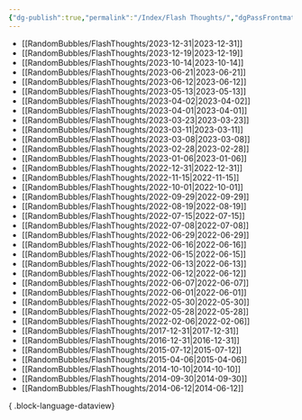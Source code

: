 ```yaml
---
{"dg-publish":true,"permalink":"/Index/Flash Thoughts/","dgPassFrontmatter":true,"noteIcon":""}
---
```


- [[RandomBubbles/FlashThoughts/2023-12-31\|2023-12-31]]
- [[RandomBubbles/FlashThoughts/2023-12-19\|2023-12-19]]
- [[RandomBubbles/FlashThoughts/2023-10-14\|2023-10-14]]
- [[RandomBubbles/FlashThoughts/2023-06-21\|2023-06-21]]
- [[RandomBubbles/FlashThoughts/2023-06-12\|2023-06-12]]
- [[RandomBubbles/FlashThoughts/2023-05-13\|2023-05-13]]
- [[RandomBubbles/FlashThoughts/2023-04-02\|2023-04-02]]
- [[RandomBubbles/FlashThoughts/2023-04-01\|2023-04-01]]
- [[RandomBubbles/FlashThoughts/2023-03-23\|2023-03-23]]
- [[RandomBubbles/FlashThoughts/2023-03-11\|2023-03-11]]
- [[RandomBubbles/FlashThoughts/2023-03-08\|2023-03-08]]
- [[RandomBubbles/FlashThoughts/2023-02-28\|2023-02-28]]
- [[RandomBubbles/FlashThoughts/2023-01-06\|2023-01-06]]
- [[RandomBubbles/FlashThoughts/2022-12-31\|2022-12-31]]
- [[RandomBubbles/FlashThoughts/2022-11-15\|2022-11-15]]
- [[RandomBubbles/FlashThoughts/2022-10-01\|2022-10-01]]
- [[RandomBubbles/FlashThoughts/2022-09-29\|2022-09-29]]
- [[RandomBubbles/FlashThoughts/2022-08-19\|2022-08-19]]
- [[RandomBubbles/FlashThoughts/2022-07-15\|2022-07-15]]
- [[RandomBubbles/FlashThoughts/2022-07-08\|2022-07-08]]
- [[RandomBubbles/FlashThoughts/2022-06-29\|2022-06-29]]
- [[RandomBubbles/FlashThoughts/2022-06-16\|2022-06-16]]
- [[RandomBubbles/FlashThoughts/2022-06-15\|2022-06-15]]
- [[RandomBubbles/FlashThoughts/2022-06-13\|2022-06-13]]
- [[RandomBubbles/FlashThoughts/2022-06-12\|2022-06-12]]
- [[RandomBubbles/FlashThoughts/2022-06-07\|2022-06-07]]
- [[RandomBubbles/FlashThoughts/2022-06-01\|2022-06-01]]
- [[RandomBubbles/FlashThoughts/2022-05-30\|2022-05-30]]
- [[RandomBubbles/FlashThoughts/2022-05-28\|2022-05-28]]
- [[RandomBubbles/FlashThoughts/2022-02-06\|2022-02-06]]
- [[RandomBubbles/FlashThoughts/2017-12-31\|2017-12-31]]
- [[RandomBubbles/FlashThoughts/2016-12-31\|2016-12-31]]
- [[RandomBubbles/FlashThoughts/2015-07-12\|2015-07-12]]
- [[RandomBubbles/FlashThoughts/2015-04-06\|2015-04-06]]
- [[RandomBubbles/FlashThoughts/2014-10-10\|2014-10-10]]
- [[RandomBubbles/FlashThoughts/2014-09-30\|2014-09-30]]
- [[RandomBubbles/FlashThoughts/2014-06-12\|2014-06-12]]

{ .block-language-dataview}